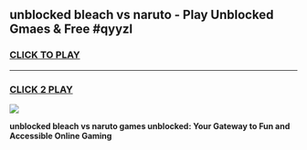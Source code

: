 
## unblocked bleach vs naruto - Play Unblocked Gmaes & Free #qyyzl
<h3>
<a href="https://news.freeplayer.one?title=unblocked_bleach_vs_naruto&ref=24F">CLICK TO PLAY</a></h3>
<hr>

<h3>
<a href="https://news.freeplayer.one?title=unblocked_bleach_vs_naruto&ref=24F">CLICK 2 PLAY</a>
  
</h3>

<a href="https://news.freeplayer.one?title=unblocked_bleach_vs_naruto&ref=24F/"><img src="https://clearcache.store/games.png"></a>


**unblocked bleach vs naruto games unblocked: Your Gateway to Fun and Accessible Online Gaming**
